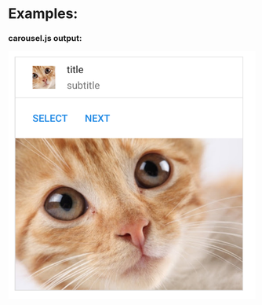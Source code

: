 # Examples:

### carousel.js output:

![carousel card output](https://github.com/BaReinhard/hangouts-card-helper/blob/master/images/carousel_example.png?raw=true)
